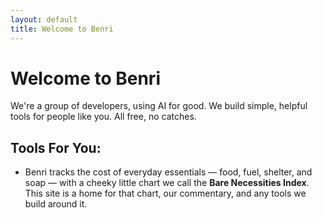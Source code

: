 ```yaml
---
layout: default
title: Welcome to Benri
---
```


# Welcome to Benri

We're a group of developers, using AI for good. We build simple, helpful tools for people like you. All free, no catches.

## Tools For You:

- Benri tracks the cost of everyday essentials — food, fuel, shelter, and soap — with a cheeky little chart we call the **Bare Necessities Index**. This site is a home for that chart, our commentary, and any tools we build around it.
